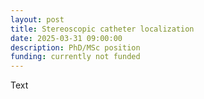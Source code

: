 ```yaml
---
layout: post
title: Stereoscopic catheter localization
date: 2025-03-31 09:00:00
description: PhD/MSc position 
funding: currently not funded
---
```

Text